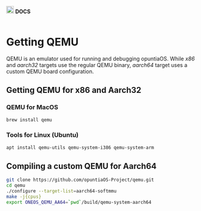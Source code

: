 <img src="https://raw.githubusercontent.com/opuntiaOS-Project/opuntiaOS/master/assets/logo/logo_512.png" width="20"> <b> DOCS</b></br></br>

# Getting QEMU

QEMU is an emulator used for running and debugging opuntiaOS. While *x86* and *aarch32* targets use the regular QEMU binary, *aarch64* target uses a custom QEMU board configuration.

## Getting QEMU for x86 and Aarch32

### QEMU for MacOS

```bash
brew install qemu
```


### Tools for Linux (Ubuntu)

```bash
apt install qemu-utils qemu-system-i386 qemu-system-arm
```

## Compiling a custom QEMU for Aarch64

```bash
git clone https://github.com/opuntiaOS-Project/qemu.git
cd qemu
./configure --target-list=aarch64-softmmu
make -j{cpus}
export ONEOS_QEMU_AA64=`pwd`/build/qemu-system-aarch64
```
